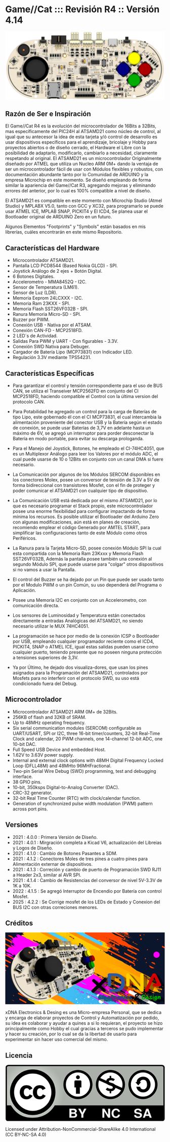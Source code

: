 # Game//Cat ::: Revisión R4 :: Versión 4.14

![](https://github.com/trunksx64/GAME_CAT_R4_KICAD/blob/master/Images/Front.png)

## Razón de Ser e Inspiración

El Game//Cat R4 es la evolución del microcontrolador de 16Bits a 32Bits, mas específicamente del PIC24H al ATSAMD21 como núcleo de control, al igual que su antecesor la idea de esta tarjeta y/ó control de desarrollo es usar dispositivos específicos para el aprendizaje, bricolaje y Hobby para proyectos abiertos o de diseño cerrado, el Hardware el Libre con la posibilidad de adaptarlo, modificarlo, cambiarlo a necesidad, claramente respetando al original. El ATSAMD21 es un microcontrolador Originalmente diseñado por ATMEL que utiliza un Nucleo ARM 0M+ dando la ventaja de ser un microcontrolador fácil de usar con Módulos flexibles y robustos, con documentación abundante tanto por lo Comunidad de ARDUINO y la empresa Microchip en este momento. Se diseñó empleando de forma similar la apariencia del Game//Cat R3, agregando mejoras y eliminando errores del anterior, por lo cual es 100% compatible a nivel de diseño.

El ATSAMD21 es compatible en este momento con Microchip Studio (Atmel Studio) y MPLABX V5.0, tanto con GCC y XC32, para programarlo se puede usar ATMEL ICE, MPLAB SNAP, PICKIT4 y El ICD4, Se planea usar el Bootloader original de ARDUINO Zero en un futuro.

Algunos Elementos "Footprints" y "Symbols" están basados en mis librerías, cuáles encontrarán en este mismo Repositorio.

## Características del Hardware

  * Microcontrolador ATSAMD21.
  * Pantalla LCD PCD8544 (Based Nokia GLCD) - SPI.
  * Joystick Análogo de 2 ejes + Botón Digital.
  * 6 Botones Digitales.
  * Accelerometro - MMA8452Q - I2C. 
  * Sensor de Temperatura (LM61).
  * Sensor de Luz (LDR).
  * Memoria Eeprom 24LCXXX - I2C.
  * Memoria Ram 23KXX - SPI.
  * Memoria Flash SST26VF032B - SPI.
  * Ranura Memoria Micro-SD - SPI.
  * Buzzer por PWM.
  * Conexión USB - Nativa por el ATSAM.
  * Conexión CAN-FD - MCP2518FD.
  * 2 LED´s de Actividad.
  * Salidas Para PWM y UART - Con figurables - 3.3V.
  * Conexión SWD Nativa para Debuger.
  * Cargador de Batería Lipo (MCP73831) con Indicador LED.
  * Regulación 3.3V mediante TPS54231.

## Características Específicas

* Para garantizar el control y tensión correspondiente para el uso de BUS CAN, se utiliza el Transeiver MCP2562FD en conjunto del CI MCP2518FD, haciendo compatible el Control con la última version del protocolo CAN.

* Para Potabilidad he agregado un control para la carga de Baterías de tipo Lipo, este gobernado él con el CI MCP73831, el cual intercambia la alimentación proveniente del conector USB y la Batería según el estado de conexión, se puede usar Baterías de 3,7V en adelante hasta un máximo de 6V, se agregó un interruptor para porder desconectar la Batería en modo portable, para evitar su descarga prologanda.

* Para el Manejo del Joystick, Botones, he empleado el CI-74HC4051, que es un Multiplexor Análogo para leer los Valores por el módulo ADC, el cual puede usarse de 10 o 12Bits en conjunto con un canal DMA si fuere necesario.

* La Comunicación por algunos de los Módulos SERCOM disponibles en los conectores Molex, posee un conversor de tensión de 3.3V a 5V de forma bidireccional con transistores Mosfet, con el fin de proteger y poder comunicar el ATSAMD21 con cualquier tipo de dispositivo.

* La Comunicación USB está dedicada por el mismo ATSAMD21, por lo que es necesario programar el Stack propio, este microcontrolador posee una enorme flexibilidad para configurar impactando de forma mínima los recursos. Es posible utilizar el Bootloader del Arduino Zero con algunas modificaciones, aún está en planes de creación, recomiendo emplear el código Generado por AMTEL START, para simplificar las configuraciones tanto de este Módulo como otros Periféricos.

* La Ranura para la Tarjeta Micro-SD, posee conexión Módulo SPI la cual esta compartida con la Memoria Ram 23Kxxx y Memoria Flash SST26VF032B, Además la pantalla posee también una conexión al segundo Módulo SPI, que puede usarse para "colgar" otros dispositivos si no vamos a usar la Pantalla.

* El control del Buzzer se ha dejado por un Pin que puede ser usado tanto por el Modulo PWM o un pin Común, su uso dependerá del Programa o Aplicación.

* Posee una Memoria I2C en conjunto con un Accelerometro, con comunicación directa.

* Los sensores de Luminosidad y Temperatura están conectados directamente a entradas Analógicas del ATSAMD21, no siendo necesario utilizar le MUX 74HC4051.

* La programación se hace por medio de la conexión ICSP o Bootloader por USB, empleando cualquier programador reciente como el ICD4, PICKIT4, SNAP o ATMEL ICE, igual estas salidas pueden usarse como cualquier puerto, teniendo presente que no poseen ninguna protección a tensiones superiores de 3,3V.

* Ya por Último, he dejado dos visualiza-dores, que usan los pines asignados para la Programación del ATSAMD21, controlados por Mosfets para no interferir con el protocolo SWD, su uso está condicionado fuera del Debug.

## Microcontrolador

  * Microcontrolador ATSAMD21 ARM 0M+ de 32Bits.
  * 256KB of flash and 32KB of SRAM.
  * Up to 48MHz operating frequency.
  * Six serial communication modules (SERCOM) configurable as UART/USART, SPI or I2C, three 16-bit timer/counters, 32-bit Real-Time Clock and calendar, 20 PWM channels, one 14-channel 12-bit ADC, one 10-bit DAC.
  * Full Speed USB Device and embedded Host.
  * 1.62V to 3.63V power supply.
  * Internal and external clock options with 48MH Digital Frequency Locked Loop (DFLL48M) and 48MHto 96MHFractional.
  * Two-pin Serial Wire Debug (SWD) programming, test and debugging interface.
  * 38 GPIO pins.
  * 10-bit, 350ksps Digital-to-Analog Converter (DAC).
  * CRC-32 generator.
  * 32-bit Real Time Counter (RTC) with clock/calendar function.
  * Generation of synchronized pulse width modulation (PWM) pattern across port pins.

## Versiones

* 2021 : 4.0.0 : Primera Versión de Diseño.
* 2021 : 4.0.1 : Mirgración completa a Kicad V6, actualización del Libreias y Logos de Diseño.
* 2021 : 4.1.0 : Cambio de Botones Pasantes a SDM.
* 2021 : 4.1.2 : Conectores Moles de tres pines a cuatro pines para Alimentación externar de dispositivos.
* 2021 : 4.1.3 : Correción y cambio de puerto de Programación SWD RJ11 a Header 2x3, similar al AVR SPI.
* 2021 : 4.1.4 : Cambio de Resistencias del conversor de nivel 5V-3.3V de 1K a 10K.
* 2022 : 4.1.5 : Se agregó Interruptor de Encendio por Batería con control Mosfet.
* 2025 : 4.2.2 : Se Corrige mosfet de los LEDs de Estado y Conexion del BUS I2C con otras correciones menores.

## Créditos

![](https://github.com/trunksx64/GAME_CAT_R4_KICAD/blob/master/Images/Banner_GameCat_R4.png)

xDNA Electronics & Desing es una Micro-empresa Personal, que se dedica y encarga de elaborar proyectos de Control y Automatización por pedido, su idea es colaborar y ayudar a quines a si lo requieran, el proyecto se hizo principalmente como Hobby el cual gracias a terceros se pudo implementar y hacer su creación, por lo cual se da la libertad de usarlo para experimentar sin hacer uso comercial del mismo.

## Licencia

![](https://github.com/trunksx64/GAME_CAT_R4_KICAD/blob/master/Images/Creative_Commons.png)

Licensed under Attribution-NonCommercial-ShareAlike 4.0 International (CC BY-NC-SA 4.0)

